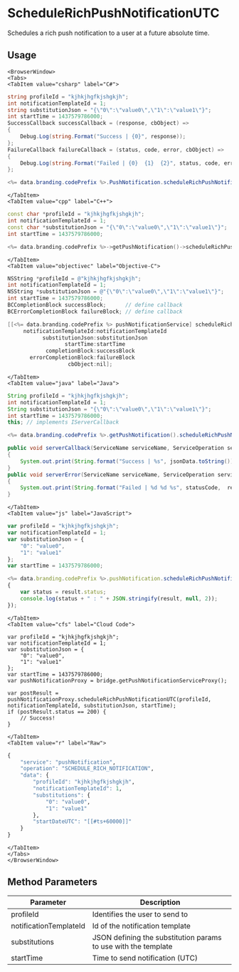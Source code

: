 # ScheduleRichPushNotificationUTC

Schedules a rich push notification to a user at a future absolute time.

<PartialServop service_name="pushNotification" operation_name="SCHEDULE_RICH_NOTIFICATION" />

## Usage

```mdx-code-block
<BrowserWindow>
<Tabs>
<TabItem value="csharp" label="C#">
```

```csharp
string profileId = "kjhkjhgfkjshgkjh";
int notificationTemplateId = 1;
string substitutionJson = "{\"0\":\"value0\",\"1\":\"value1\"}";
int startTime = 1437579786000;
SuccessCallback successCallback = (response, cbObject) =>
{
    Debug.Log(string.Format("Success | {0}", response));
};
FailureCallback failureCallback = (status, code, error, cbObject) =>
{
    Debug.Log(string.Format("Failed | {0}  {1}  {2}", status, code, error));
};

<%= data.branding.codePrefix %>.PushNotification.scheduleRichPushNotificationUTC(profileId, notificationTemplateId, substitutionJson, startTime, successCallback, failureCallback);
```

```mdx-code-block
</TabItem>
<TabItem value="cpp" label="C++">
```

```cpp
const char *profileId = "kjhkjhgfkjshgkjh";
int notificationTemplateId = 1;
const char *substitutionJson = "{\"0\":\"value0\",\"1\":\"value1\"}";
int startTime = 1437579786000;

<%= data.branding.codePrefix %>->getPushNotification()->scheduleRichPushNotificationUTC(profileId, notificationTemplateId, substitutionJson, startTime, this);
```

```mdx-code-block
</TabItem>
<TabItem value="objectivec" label="Objective-C">
```

```objectivec
NSString *profileId = @"kjhkjhgfkjshgkjh";
int notificationTemplateId = 1;
NSString *substitutionJson = @"{\"0\":\"value0\",\"1\":\"value1\"}";
int startTime = 1437579786000;
BCCompletionBlock successBlock;      // define callback
BCErrorCompletionBlock failureBlock; // define callback

[[<%= data.branding.codePrefix %> pushNotificationService] scheduleRichPushNotificationUTC:profileId
     notificationTemplateId:notificationTemplateId
           substitutionJson:substitutionJson
                  startTime:startTime
            completionBlock:successBlock
       errorCompletionBlock:failureBlock
                   cbObject:nil];
```

```mdx-code-block
</TabItem>
<TabItem value="java" label="Java">
```

```java
String profileId = "kjhkjhgfkjshgkjh";
int notificationTemplateId = 1;
String substitutionJson = "{\"0\":\"value0\",\"1\":\"value1\"}";
int startTime = 1437579786000;
this; // implements IServerCallback

<%= data.branding.codePrefix %>.getPushNotification().scheduleRichPushNotificationUTC(profileId, notificationTemplateId, substitutionJson, startTime, this);

public void serverCallback(ServiceName serviceName, ServiceOperation serviceOperation, JSONObject jsonData)
{
    System.out.print(String.format("Success | %s", jsonData.toString()));
}
public void serverError(ServiceName serviceName, ServiceOperation serviceOperation, int statusCode, int reasonCode, String jsonError)
{
    System.out.print(String.format("Failed | %d %d %s", statusCode,  reasonCode, jsonError.toString()));
}
```

```mdx-code-block
</TabItem>
<TabItem value="js" label="JavaScript">
```

```javascript
var profileId = "kjhkjhgfkjshgkjh";
var notificationTemplateId = 1;
var substitutionJson = {
    "0": "value0",
    "1": "value1"
};
var startTime = 1437579786000;

<%= data.branding.codePrefix %>.pushNotification.scheduleRichPushNotificationUTC(profileId, notificationTemplateId, substitutionJson, startTime, result =>
{
	var status = result.status;
	console.log(status + " : " + JSON.stringify(result, null, 2));
});
```

```mdx-code-block
</TabItem>
<TabItem value="cfs" label="Cloud Code">
```

```cfscript
var profileId = "kjhkjhgfkjshgkjh";
var notificationTemplateId = 1;
var substitutionJson = {
    "0": "value0",
    "1": "value1"
};
var startTime = 1437579786000;
var pushNotificationProxy = bridge.getPushNotificationServiceProxy();

var postResult = pushNotificationProxy.scheduleRichPushNotificationUTC(profileId, notificationTemplateId, substitutionJson, startTime);
if (postResult.status == 200) {
    // Success!
}
```

```mdx-code-block
</TabItem>
<TabItem value="r" label="Raw">
```

```r
{
	"service": "pushNotification",
	"operation": "SCHEDULE_RICH_NOTIFICATION",
	"data": {
		"profileId": "kjhkjhgfkjshgkjh",
		"notificationTemplateId": 1,
		"substitutions": {
			"0": "value0",
			"1": "value1"
		},
		"startDateUTC": "[[#ts+60000]]"
	}
}
```

```mdx-code-block
</TabItem>
</Tabs>
</BrowserWindow>
```

## Method Parameters
Parameter | Description
--------- | -----------
profileId | Identifies the user to send to
notificationTemplateId | Id of the notification template
substitutions | JSON defining the substitution params to use with the template
startTime | Time to send notification (UTC)


